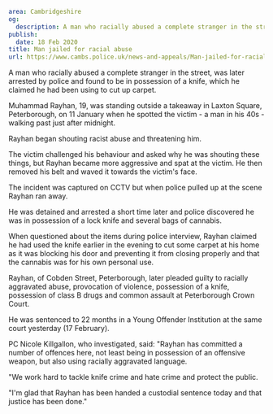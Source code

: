 ```yaml
area: Cambridgeshire
og:
  description: A man who racially abused a complete stranger in the street, was later arrested by police and found to be in possession of a knife, which he claimed he had been using to cut up carpet.
publish:
  date: 18 Feb 2020
title: Man jailed for racial abuse
url: https://www.cambs.police.uk/news-and-appeals/Man-jailed-for-racial-abuse
```

A man who racially abused a complete stranger in the street, was later arrested by police and found to be in possession of a knife, which he claimed he had been using to cut up carpet.

Muhammad Rayhan, 19, was standing outside a takeaway in Laxton Square, Peterborough, on 11 January when he spotted the victim - a man in his 40s - walking past just after midnight.

Rayhan began shouting racist abuse and threatening him.

The victim challenged his behaviour and asked why he was shouting these things, but Rayhan became more aggressive and spat at the victim. He then removed his belt and waved it towards the victim's face.

The incident was captured on CCTV but when police pulled up at the scene Rayhan ran away.

He was detained and arrested a short time later and police discovered he was in possession of a lock knife and several bags of cannabis.

When questioned about the items during police interview, Rayhan claimed he had used the knife earlier in the evening to cut some carpet at his home as it was blocking his door and preventing it from closing properly and that the cannabis was for his own personal use.

Rayhan, of Cobden Street, Peterborough, later pleaded guilty to racially aggravated abuse, provocation of violence, possession of a knife, possession of class B drugs and common assault at Peterborough Crown Court.

He was sentenced to 22 months in a Young Offender Institution at the same court yesterday (17 February).

PC Nicole Killgallon, who investigated, said: "Rayhan has committed a number of offences here, not least being in possession of an offensive weapon, but also using racially aggravated language.

"We work hard to tackle knife crime and hate crime and protect the public.

"I'm glad that Rayhan has been handed a custodial sentence today and that justice has been done."
